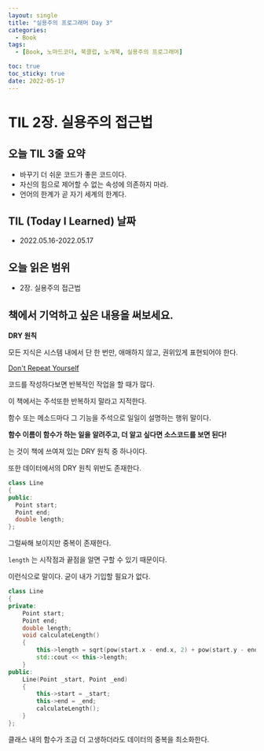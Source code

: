 ```yaml
---
layout: single
title: "실용주의 프로그래머 Day 3"
categories:
  - Book
tags:
  - [Book, 노마드코더, 북클럽, 노개북, 실용주의 프로그래머]

toc: true
toc_sticky: true
date: 2022-05-17
---
```


# TIL 2장. 실용주의 접근법

## 오늘 TIL 3줄 요약
- 바꾸기 더 쉬운 코드가 좋은 코드이다.
- 자신의 힘으로 제어할 수 없는 속성에 의존하지 마라.
- 언어의 한계가 곧 자기 세계의 한계다.

## TIL (Today I Learned) 날짜
- 2022.05.16-2022.05.17

## 오늘 읽은 범위
- 2장. 실용주의 접근법

## 책에서 기억하고 싶은 내용을 써보세요.
**DRY 원칙**

모든 지식은 시스템 내에서 단 한 번만, 애매하지 않고, 권위있게 표현되어야 한다.

<u>Don't Repeat Yourself</u>
 
코드를 작성하다보면 반복적인 작업을 할 때가 많다.

이 책에서는 주석또한 반복하지 말라고 지적한다.

함수 또는 메소드마다 그 기능을 주석으로 일일이 설명하는 행위 말이다.

**함수 이름이 함수가 하는 일을 알려주고, 더 알고 싶다면 소스코드를 보면 된다!**

는 것이 책에 쓰여져 있는 DRY 원칙 중 하나이다.

또한 데이터에서의 DRY 원칙 위반도 존재한다.

```cpp
class Line
{
public:
  Point start;
  Point end;
  double length;
};
```

그럴싸해 보이지만 중복이 존재한다.

`length` 는 시작점과 끝점을 알면 구할 수 있기 때문이다.

이런식으로 말이다. 굳이 내가 기입할 필요가 없다.

```cpp
class Line
{
private:
    Point start;
    Point end;
    double length;
    void calculateLength()
    {
        this->length = sqrt(pow(start.x - end.x, 2) + pow(start.y - end.y, 2));
        std::cout << this->length;
    }
public:
    Line(Point _start, Point _end)
    {
        this->start = _start;
        this->end = _end;
        calculateLength();
    }
};
```

클래스 내의 함수가 조금 더 고생하더라도 데이터의 중복을 최소화한다.
